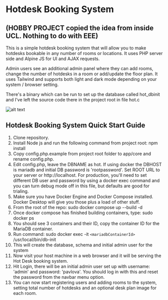 # Hotdesk Booking System 
## (HOBBY PROJECT copied the idea from inside UCL.  Nothing to do with EEE)

This is a simple hotdesk booking system that will allow you to make hotdesks bookable in any number of rooms or locations. It uses PHP server side and Alpine JS for UI and AJAX requests.

Admin users see an additional admin panel where they can add rooms, change the number of hotdesks in a room or add/update the floor plan.  It uses Tailwind and supports both light and dark mode depending on your system / browser setting.

There's a binary which can be run to set up the database called hot_dbinit and I've left the source code there in the project root in file hot.c

![alt text](https://github.com/jmchale5555/sbox2/blob/master/screenshotG.jpg?raw=true "Hotdesk Booking System Screenshot")

## Hotdesk Booking System Quick Start Guide

1. Clone repository.
2. Install Node js and run the following command from project root: npm install
3. Copy config.php.example from project root folder to app/core and rename config.php.
4. Edit config.php, leave the DBNAME as hot.  If using docker the DBHOST is mariadb and initial DB password is 'rootpassword'. Set ROOT URL to your server or http://localhost.  For production, you'll need to set different DB user and password by using a docker exec command and you can turn debug mode off in this file, but defaults are good for trialing.
5. Make sure you have Docker Engine and Docker Compose installed.  Docker Desktop will give you those plus a load of other stuff. 
6. From the root of the repo: sudo docker compose up --build -d
7. Once docker compose has finished building containers, type: sudo docker ps
8. You should see 3 containers and their ID, copy the container ID for the MariaDB container.
9. Run command: sudo docker exec -it `<mariadbContainerId>` /usr/local/bin/db-init
10. This will create the database, schema and initial admin user for the system
11. Now visit your host machine in a web browser and it will be serving the Hot Desk booking system.
12. Hit Login, there will be an initial admin user set up with username: 'admin' and password: 'pavlova'.  You should log in with this and reset the password from the navbar menu option.
13. You can now start registering users and adding rooms to the system, setting total number of hotdesks and an optional desk plan image for each room.
